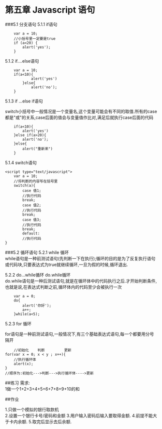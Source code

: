 # 第五章 Javascript 语句
###5.1 分支语句
5.1.1 if语句

		var a = 10;
		//小括号里一定要是true
		if (a<20) {
			alert('yes');
		}

5.1.2 if....else语句
	
		var a = 10;
		if(a<10){
				alert('yes')
			}else{
				alert('no');
		}

5.1.3 if ...else if语句

switch小括号中一般情况是一个变量名,这个变量可能会有不同的取值.所有的case都是"或"的关系,case后面的值会与变量值作比对,满足后就执行case后面的代码



		if(a<10){
			alert('yes')
		}else if(a>20){
			alert('no');
		}else{
			alert("重新来")
		}

5.1.4 switch语句

	<script type="text/javascript">
		var a = 10;
		//将判断的内容写在括号里
		switch(a){
			case 值1;
			//执行代码
			break;
			case 值2;
			//执行代码
			break;
			case 值3;
			//执行代码
			break;
			default:
			//执行代码
	}


###5.2 循环语句
5.2.1 while 循环    
while语句是一种前测试语句(先判断一下在执行);循环的目的是为了反复执行语句或代码块,只要表达式为true就继续循环,一旦为假的时候,循环退出.

5.2.2 do...while循环
do.while循环      
do.while语句是一种后测试语句,就是在循环体中的代码执行之后.才开始判断条件,也就是说,在表达式判断之前,循环体内的代码至少会被执行一次

		var a = 0;
		do{
			alert('你好');
			a++;
		}while(a<5);

5.2.3 for 循环

for语句是一种前测试语句,一般情况下,有三个基础表达式语句,每一个都要用分号隔开
		
	    //初始化    判断 		更新
	for(var x = 0; x < y ; x++){
		//执行循环体
		alert(x);
	}
	//顺序为:初始化--->判断--->执行循环体---->更新		
	

##练习
需求:   
1做一个1+2+3+4+5+6+7+8+9+10的和

##作业

1.只做一个模拟的银行取款机    
2.设置一个银行卡号/密码和金额
3.用户输入密码后输入要取得金额.
4.前提不能大于卡内余额.
5.取完后显示去后余额.
